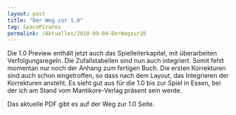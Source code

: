```yaml
---
layout: post
title: "Der Weg zur 1.0"
tag: SpacePirates
permalink: /Aktuelles/2010-09-04-DerWegzur10
---
```


Die 1.0 Preview enthält jetzt auch das Spielleiterkapitel, mit überarbeiten Verfolgungsregeln. Die Zufallstabellen sind nun auch integriert. Somit fehlt momentan nur noch der Anhang zum fertigen Buch. Die ersten Korrekturen sind auch schon eingetroffen, so dass nach dem Layout, das Integrieren der Korrekturen ansteht. Es sieht gut aus für die 1.0 bis zur Spiel in Essen, bei der ich am Stand vom Mantikore-Verlag präsent sein werde.

Das aktuelle PDF gibt es auf der Weg zur 1.0 Seite.
